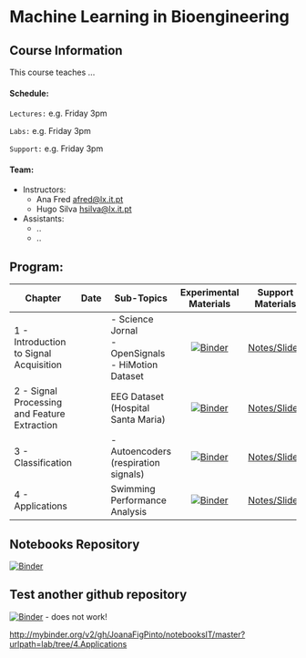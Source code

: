 
# Machine Learning in Bioengineering


## Course Information

This course teaches ...


#### Schedule:

`Lectures:` e.g. Friday 3pm

`Labs:` e.g. Friday 3pm

`Support:` e.g. Friday 3pm


#### Team:
 - Instructors: 
   - Ana Fred [afred@lx.it.pt](mailto:afred@lx.it.pt)
   - Hugo Silva [hsilva@lx.it.pt](mailto:hsilva@lx.it.pt)
 - Assistants:
   - ..
   - ..
   





 
## Program:
Chapter | Date | Sub-Topics | Experimental Materials | Support Materials
--- | --- | --- | :---: | :---:
1 - Introduction to Signal Acquisition |  | - Science Jornal <br> - OpenSignals <br> - HiMotion Dataset |  [![Binder](http://mybinder.org/badge_logo.svg)](http://mybinder.org/v2/gh/PIA-Group/ScientIST-notebooks/master?urlpath=lab/tree/2.Signal_Acquisition) | [Notes/Slides](../../raw/master/Lecture_Notes) |
2 - Signal Processing and Feature Extraction |  | EEG Dataset (Hospital Santa Maria) | [![Binder](http://mybinder.org/badge_logo.svg)](http://mybinder.org/v2/gh/JoanaFigPinto/notebooksIT/master?urlpath=lab/tree/2.Signal_Processing_and_Feature_Extraction) | [Notes/Slides](../../raw/master/Lecture_Notes) |
3 - Classification |  | - Autoencoders (respiration signals) | [![Binder](http://mybinder.org/badge_logo.svg)](http://mybinder.org/v2/gh/JoanaFigPinto/notebooksIT/master?urlpath=lab/tree/3.Classification) | [Notes/Slides](../../raw/master/Lecture_Notes) |
4 - Applications |  | Swimming Performance Analysis | [![Binder](http://mybinder.org/badge_logo.svg)](http://mybinder.org/v2/gh/JoanaFigPinto/notebooksIT/master?urlpath=lab/tree/4.Applications)| [Notes/Slides](../../raw/master/Lecture_Notes) |



## Notebooks Repository
[![Binder](http://mybinder.org/badge_logo.svg)](http://mybinder.org/v2/gh/JoanaFigPinto/notebooksIT/master?urlpath=lab/tree)


## Test another github repository
[![Binder](http://mybinder.org/badge_logo.svg)](https://github.com/JoanaFigPinto/teste/blob/master?urlpath=lab/tree) - does not work!

 http://mybinder.org/v2/gh/JoanaFigPinto/notebooksIT/master?urlpath=lab/tree/4.Applications
 
